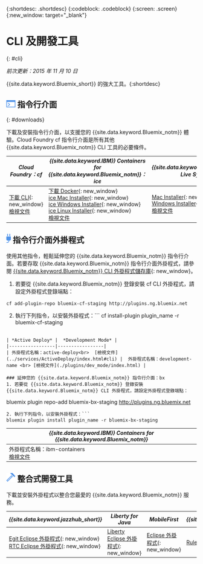 {:shortdesc: .shortdesc}
{:codeblock: .codeblock}
{:screen: .screen}
{:new_window: target="_blank"}

# CLI 及開發工具
{: #cli}

*前次更新：2015 年 11 月 10 日*

{{site.data.keyword.Bluemix_short}} 的強大工具。{:shortdesc}

## ![指令行介面](./images/CLI.png) 指令行介面
{: #downloads}

下載及安裝指令行介面，以支援您的 {{site.data.keyword.Bluemix_notm}} 體驗。Cloud Foundry cf
指令行介面是所有其他 {{site.data.keyword.Bluemix_notm}} CLI 工具的必要條件。


| *Cloud Foundry：cf* |	*{{site.data.keyword.IBM}} Containers for {{site.data.keyword.Bluemix_notm}}：ice* | *{{site.data.keyword.Bluemix_notm}} Live Sync：bl* |
|---------------------|---------------|---------------|
| [下載 CLI](https://github.com/cloudfoundry/cli/releases){: new_window}  <br> [檢視文件](./reference/cfcommands/index.html) |[下載 Docker](https://docs.docker.com/installation/){: new_window} <br> [ice Mac Installer](ftp://public.dhe.ibm.com/cloud/bluemix/cli/Bluemix_ice.pkg){: new_window} <br> [ice Windows Installer](ftp://public.dhe.ibm.com/cloud/bluemix/cli/Bluemix_ice.exe){: new_window} <br> [ice Linux Installer](ftp://public.dhe.ibm.com/cloud/bluemix/cli/Bluemix_ice.tar.gz){: new_window} <br> [檢視文件](../containers/container_cli_ice_ov.html) | [Mac Installer](ftp://public.dhe.ibm.com/cloud/bluemix/cli/Bluemix_bl.pkg){: new_window} <br> [Windows Installer](ftp://public.dhe.ibm.com/cloud/bluemix/cli/Bluemix_bl.exe){: new_window} <br> [檢視文件](./reference/bl/index.html) |


## ![指令行介面外掛程式](./images/CLI_Plugin.png) 指令行介面外掛程式

使用其他指令，輕鬆延伸您的 {{site.data.keyword.Bluemix_notm}} 指令行介面。若要存取 {{site.data.keyword.Bluemix_notm}} 指令行介面外掛程式，請參閱 [{{site.data.keyword.Bluemix_notm}} CLI 外掛程式儲存庫](http://plugins.{DomainName}/){: new_window}。

1. 若要從 {{site.data.keyword.Bluemix_notm}} 登錄安裝 cf CLI 外掛程式，請設定外掛程式登錄端點：
```
cf add-plugin-repo bluemix-cf-staging http://plugins.ng.bluemix.net
```
2. 執行下列指令，以安裝外掛程式：```
cf install-plugin plugin_name -r bluemix-cf-staging
```

| *Active Deploy* |  *Development Mode* | 
|-----------------|-----------------|
| 外掛程式名稱：active-deploy<br>  [檢視文件](../services/ActiveDeploy/index.html#cli) |  外掛程式名稱：development-name <br> [檢視文件](./plugins/dev_mode/index.html) | 

### 延伸您的 {{site.data.keyword.Bluemix_notm}} 指令行介面：bx
1. 若要從 {{site.data.keyword.Bluemix_notm}} 登錄安裝 {{site.data.keyword.Bluemix_notm}} CLI 外掛程式，請設定外掛程式登錄端點：
```
bluemix plugin repo-add bluemix-bx-staging http://plugins.ng.bluemix.net
```
2. 執行下列指令，以安裝外掛程式：```
bluemix plugin install plugin_name -r bluemix-bx-staging
```

| *{{site.data.keyword.IBM}} Containers for {{site.data.keyword.Bluemix_notm}}* |
|-----|
| 外掛程式名稱：ibm-containers<br> [檢視文件](https://www.{{DomainName}}/docs/containers/container_cli_cfic.html#container_cli_cfic) |

## ![整合式開發工具](./images/Integrated_Dev_Tools.png) 整合式開發工具


下載並安裝外掛程式以整合您最愛的 {{site.data.keyword.Bluemix_notm}} 服務。

| *{{site.data.keyword.jazzhub_short}}* | *Liberty for Java* | *MobileFirst* | *{{site.data.keyword.rules_short}}* |
|-------------|----------|----------|----------|
| [Egit Eclipse 外掛程式](https://hub.jazz.net/docs/reference/gitclient/#eclipse_using_egit){: new_window} <br> [RTC Eclipse 外掛程式](https://hub.jazz.net/docs/reference/gitclient/#eclipse_using_rtc){: new_window} | [Liberty Eclipse 外掛程式](https://developer.ibm.com/wasdev/downloads/liberty-profile-using-eclipse/){: new_window} | [Eclipse 外掛程式](https://marketplace.eclipse.org/content/ibm-mobilefirst-platform-studio){: new_window} | [Rules Designer Eclipse 外掛程式](../services/rules/index.html#rulov002) |
